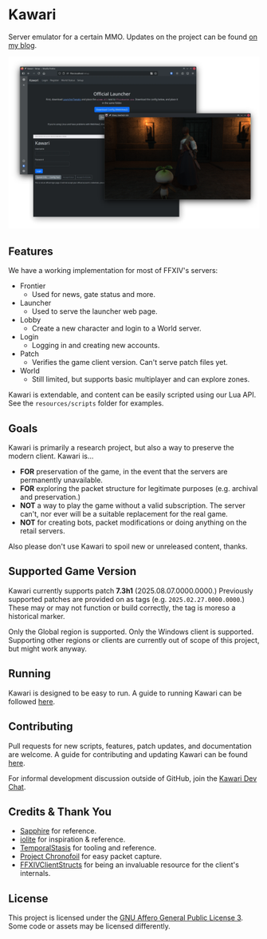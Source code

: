 # Kawari

Server emulator for a certain MMO. Updates on the project can be found [on my blog](https://redstrate.com/blog/series/kawari-progress-report/).

![](resources/main.png)

## Features

We have a working implementation for most of FFXIV's servers:

* Frontier
    * Used for news, gate status and more.
* Launcher
    * Used to serve the launcher web page.
* Lobby
    * Create a new character and login to a World server.
* Login
    * Logging in and creating new accounts.
* Patch
    * Verifies the game client version. Can't serve patch files yet.
* World
    * Still limited, but supports basic multiplayer and can explore zones.

Kawari is extendable, and content can be easily scripted using our Lua API. See the `resources/scripts` folder for examples.
    
## Goals

Kawari is primarily a research project, but also a way to preserve the modern client. Kawari is...

* **FOR** preservation of the game, in the event that the servers are permanently unavailable.
* **FOR** exploring the packet structure for legitimate purposes (e.g. archival and preservation.)
* **NOT** a way to play the game without a valid subscription. The server can't, nor ever will be a suitable replacement for the real game.
* **NOT** for creating bots, packet modifications or doing anything on the retail servers.

Also please don't use Kawari to spoil new or unreleased content, thanks.

## Supported Game Version

Kawari currently supports patch **7.3h1** (2025.08.07.0000.0000.) Previously supported patches are provided on as tags (e.g. `2025.02.27.0000.0000`.) These may or may not function or build correctly, the tag is moreso a historical marker.

Only the Global region is supported. Only the Windows client is supported. Supporting other regions or clients are currently out of scope of this project, but might work anyway.

## Running

Kawari is designed to be easy to run. A guide to running Kawari can be followed [here](USAGE.md).

## Contributing

Pull requests for new scripts, features, patch updates, and documentation are welcome. A guide for contributing and updating Kawari can be found [here](CONTRIBUTING.md).

For informal development discussion outside of GitHub, join the [Kawari Dev Chat](https://matrix.to/#/#kawari-welcome:pyra.sh).

## Credits & Thank You

* [Sapphire](https://github.com/SapphireServer/Sapphire) for reference.
* [iolite](https://github.com/0xbbadbeef/iolite) for inspiration & reference.
* [TemporalStasis](https://github.com/NotNite/TemporalStasis) for tooling and reference.
* [Project Chronofoil](https://github.com/ProjectChronofoil/) for easy packet capture.
* [FFXIVClientStructs](https://github.com/aers/FFXIVClientStructs/) for being an invaluable resource for the client's internals.

## License

This project is licensed under the [GNU Affero General Public License 3](LICENSE). Some code or assets may be licensed differently.
